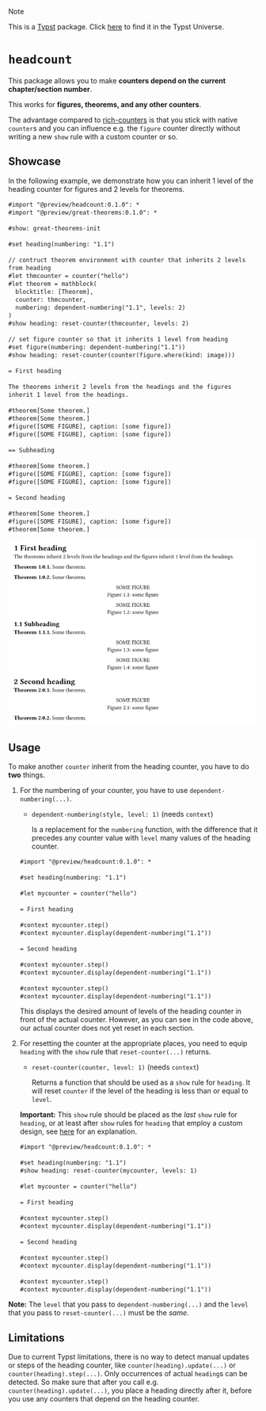> [!NOTE]
> This is a [Typst](https://typst.app/) package. Click [here](https://typst.app/universe/package/headcount/) to find it in the Typst Universe.

# `headcount`

This package allows you to make **counters depend on the current chapter/section number**.

This works for **figures, theorems, and any other counters**.

The advantage compared to [rich-counters](https://typst.app/universe/package/rich-counters/) is that you stick with native `counter`s and you can influence e.g. the `figure` counter directly without writing a new `show` rule with a custom counter or so.

## Showcase

In the following example, we demonstrate how you can inherit 1 level of the heading counter for figures and 2 levels for theorems.

```typ
#import "@preview/headcount:0.1.0": *
#import "@preview/great-theorems:0.1.0": *

#show: great-theorems-init

#set heading(numbering: "1.1")

// contruct theorem environment with counter that inherits 2 levels from heading
#let thmcounter = counter("hello")
#let theorem = mathblock(
  blocktitle: [Theorem],
  counter: thmcounter,
  numbering: dependent-numbering("1.1", levels: 2)
)
#show heading: reset-counter(thmcounter, levels: 2)

// set figure counter so that it inherits 1 level from heading
#set figure(numbering: dependent-numbering("1.1"))
#show heading: reset-counter(counter(figure.where(kind: image)))

= First heading

The theorems inherit 2 levels from the headings and the figures inherit 1 level from the headings.

#theorem[Some theorem.]
#theorem[Some theorem.]
#figure([SOME FIGURE], caption: [some figure])
#figure([SOME FIGURE], caption: [some figure])

== Subheading

#theorem[Some theorem.]
#figure([SOME FIGURE], caption: [some figure])
#figure([SOME FIGURE], caption: [some figure])

= Second heading

#theorem[Some theorem.]
#figure([SOME FIGURE], caption: [some figure])
#theorem[Some theorem.]
```
![](example.png)

## Usage

To make another `counter` inherit from the heading counter, you have to do **two** things.

1. For the numbering of your counter, you have to use `dependent-numbering(...)`.
   
   - `dependent-numbering(style, level: 1)` (needs `context`)

     Is a replacement for the `numbering` function, with the difference that it precedes any counter value with `level` many values of the heading counter.

   ```typ
   #import "@preview/headcount:0.1.0": *
   
   #set heading(numbering: "1.1")
   
   #let mycounter = counter("hello")
   
   = First heading
   
   #context mycounter.step()
   #context mycounter.display(dependent-numbering("1.1"))
   
   = Second heading
   
   #context mycounter.step()
   #context mycounter.display(dependent-numbering("1.1"))
   
   #context mycounter.step()
   #context mycounter.display(dependent-numbering("1.1"))
   ```

   This displays the desired amount of levels of the heading counter in front of the actual counter.
   However, as you can see in the code above, our actual counter does not yet reset in each section.

2. For resetting the counter at the appropriate places, you need to equip `heading` with the `show` rule that `reset-counter(...)` returns.

   - `reset-counter(counter, level: 1)` (needs `context`)

     Returns a function that should be used as a `show` rule for `heading`. It will reset `counter` if the level of the heading is less than or equal to `level`.

   **Important:** This `show` rule should be placed as the _last_ `show` rule for `heading`, or at least after `show` rules for `heading` that employ a custom design, see [here](https://forum.typst.app/t/i-figured-broken-with-custom-template/1730/10?u=jbirnick) for an explanation.

   ```typ
   #import "@preview/headcount:0.1.0": *
   
   #set heading(numbering: "1.1")
   #show heading: reset-counter(mycounter, levels: 1)
   
   #let mycounter = counter("hello")
   
   = First heading
   
   #context mycounter.step()
   #context mycounter.display(dependent-numbering("1.1"))
   
   = Second heading
   
   #context mycounter.step()
   #context mycounter.display(dependent-numbering("1.1"))
   
   #context mycounter.step()
   #context mycounter.display(dependent-numbering("1.1"))
   ```

**Note:** The `level` that you pass to `dependent-numbering(...)` and the `level` that you pass to `reset-counter(...)` must be the _same_.

## Limitations

Due to current Typst limitations, there is no way to detect manual updates or steps of the heading counter, like `counter(heading).update(...)` or `counter(heading).step(...)`.
Only occurrences of actual `heading`s can be detected.
So make sure that after you call e.g. `counter(heading).update(...)`, you place a heading directly after it, before you use any counters that depend on the heading counter.
